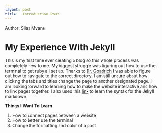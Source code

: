 ```yaml
---
layout: post
title:  Introduction Post
---
```

Author: Silas Myane
# My Experience With Jekyll

This is my first time ever creating a blog so this whole process was completely new to me. My biggest struggle was figuring out how to use the terminal to get ruby all set up. Thanks to [Dr. Goadrich](https://www.hendrix.edu/mathcs/goadrich/) I was able to figure out how to navigate to the correct directory. I am still unsure about how clicking the tabs and titles change the page to another designated page. I am looking forward to learning how to make the website interactive and how to link pages together. I also used this [link](https://gist.github.com/roachhd/779fa77e9b90fe945b0c) to learn the syntax for the Jekyll markdown.

**Things I Want To Learn**
1. How to connect pages between a website
2. How to better use the terminal
3. Change the formatting and color of a post
